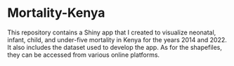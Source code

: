 # Mortality-Kenya
This repository contains a Shiny app that I created to visualize neonatal, infant, child, and under-five mortality in Kenya for the years 2014 and 2022. It also includes the dataset used to develop the app. As for the shapefiles, they can be accessed from various online platforms.
